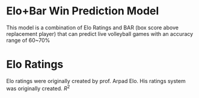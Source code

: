 # Elo+Bar Win Prediction Model
This model is a combination of Elo Ratings and BAR (box score above replacement player) that can predict live volleyball games with an accuracy range of 60~70%

# Elo Ratings
Elo ratings were originally created by prof. Arpad Elo. His ratings system was originally created. $R^2$ 
